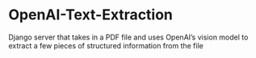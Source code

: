 # OpenAI-Text-Extraction
Django server that takes in a PDF file and uses OpenAI’s vision model to extract a few pieces of structured information from the file
